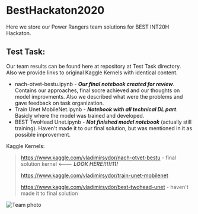 # BestHackaton2020
Here we store our Power Rangers team solutions for BEST INT20H Hackaton.

## Test Task:
Our team results can be found here at repository at Test Task directory. Also we provide links to original Kaggle Kernels with identical content.
 * nach-otvet-bestu.ipynb - ***Our final notebook created for review***. Contains our approaches, final socre achieved and our thoughts on model improvments. Also we described what were the problems and gave feedback on task organization.
 * Train Unet MobileNet.ipynb - ***Notebook with all technical DL part***. Basicly where the model was trained and developed. 
 * BEST TwoHead Unet.ipynb - ***Not finished model notebook*** (actually still training). Haven't made it to our final solution, but was mentioned in it as possible improvement. 

Kaggle Kernels:
> https://www.kaggle.com/vladimirsydor/nach-otvet-bestu - final solution kernel  <--- ***LOOK HERE!!!!!11!***
>
> https://www.kaggle.com/vladimirsydor/train-unet-mobilenet 
>
> https://www.kaggle.com/vladimirsydor/best-twohead-unet - haven't made it to final solution



![Team photo](https://www.kindpng.com/picc/m/12-120901_4-penguins-from-madagascar-hd-png-download.png)
